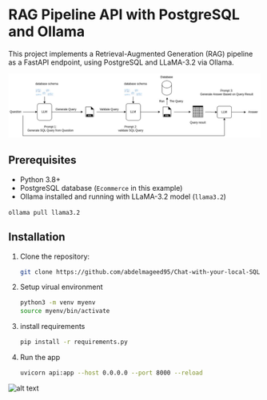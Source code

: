 # RAG Pipeline API with PostgreSQL and Ollama

This project implements a Retrieval-Augmented Generation (RAG) pipeline as a FastAPI endpoint, using PostgreSQL and LLaMA-3.2 via Ollama.

![alt text](static/img/llm-sql.jpg)
## Prerequisites
- Python 3.8+
- PostgreSQL database (`Ecommerce` in this example)
- Ollama installed and running with LLaMA-3.2 model (`llama3.2`)

`ollama pull llama3.2`


## Installation
1. Clone the repository:
   ```bash
   git clone https://github.com/abdelmageed95/Chat-with-your-local-SQL-database-
2. Setup virual environment
   ```bash
   python3 -m venv myenv
   source myenv/bin/activate
3. install requirements
   ```bash
   pip install -r requirements.py
4. Run the app
   ```bash
   uvicorn api:app --host 0.0.0.0 --port 8000 --reload


![alt text](static/img/image.png)
